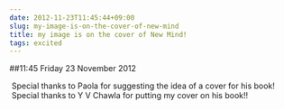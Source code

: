 ```yaml
---
date: 2012-11-23T11:45:44+09:00
slug: my-image-is-on-the-cover-of-new-mind
title: my image is on the cover of New Mind!
tags: excited
---
```


##11:45 Friday 23 November 2012

 Special thanks to Paola for suggesting the idea of a cover for his book!  Special thanks to Y V Chawla for putting my cover on his book!!
